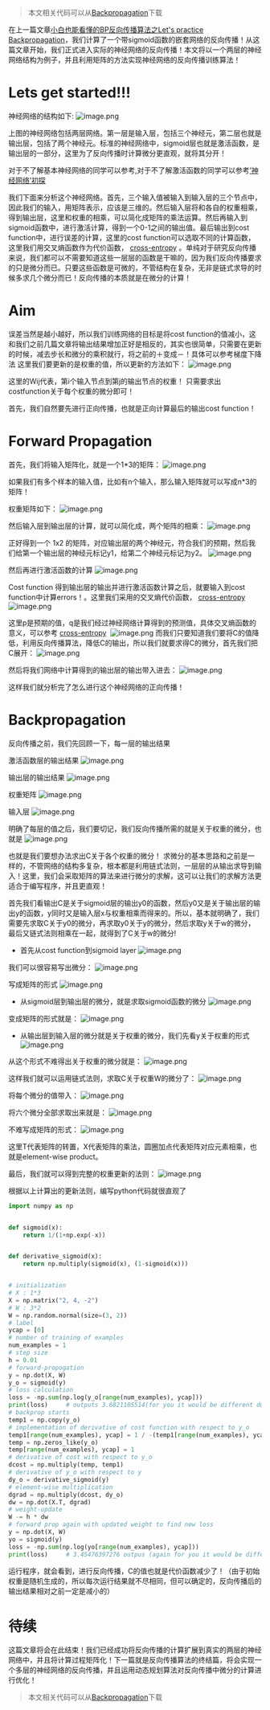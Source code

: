  > 本文相关代码可以从[Backpropagation](https://github.com/chi2liu/Backpropagation)下载

在上一篇文章[小白也能看懂的BP反向传播算法之Let's practice Backpropagation](https://www.jianshu.com/p/1ba80e1ffe1e)，我们计算了一个带sigmoid函数的嵌套网络的反向传播！从这篇文章开始，我们正式进入实际的神经网络的反向传播！本文将以一个两层的神经网络结构为例子，并且利用矩阵的方法实现神经网络的反向传播训练算法！

# Lets get started!!!

神经网络的结构如下:
![image.png](http://upload-images.jianshu.io/upload_images/1234352-805c2ed90410dabd.png?imageMogr2/auto-orient/strip%7CimageView2/2/w/1240)


上图的神经网络包括两层网络。第一层是输入层，包括三个神经元，第二层也就是输出层，包括了两个神经元。标准的神经网络中，sigmoid层也就是激活函数，是输出层的一部分，这里为了反向传播时计算微分更直观，就将其分开！

对于不了解基本神经网络的同学可以参考,对于不了解激活函数的同学可以参考[‘神经网络’初探](https://www.jianshu.com/p/fa8d5ff9321a)

我们下面来分析这个神经网络。首先，三个输入值被输入到输入层的三个节点中，因此我们的输入，用矩阵表示，应该是三维的。然后输入层将和各自的权重相乘，得到输出层，这里和权重的相乘，可以简化成矩阵的乘法运算。然后再输入到sigmoid函数中，进行激活计算，得到一个0-1之间的输出值。最后输出到cost function中，进行误差的计算，这里的cost function可以选取不同的计算函数，这里我们用交叉熵函数作为代价函数， [cross-entropy](https://en.wikipedia.org/wiki/Cross_entropy) 。单纯对于研究反向传播来说，我们都可以不需要知道这些一层层的函数是干嘛的，因为我们反向传播要求的只是微分而已。只要这些函数是可微的，不管结构在复杂，无非是链式求导的时候多求几个微分而已！反向传播的本质就是在微分的计算！

# Aim

误差当然是越小越好，所以我们训练网络的目标是将cost function的值减小，这和我们之前几篇文章将输出结果增加正好是相反的，其实也很简单，只需要在更新的时候，减去步长和微分的乘积就行，将之前的＋变成－！具体可以参考梯度下降法
这里我们要更新的是权重的值，所以更新的方法如下：
![image.png](http://upload-images.jianshu.io/upload_images/1234352-ef7736f44014a161.png?imageMogr2/auto-orient/strip%7CimageView2/2/w/1240)

这里的Wij代表，第i个输入节点到第j的输出节点的权重！
只需要求出costfunction关于每个权重的微分即可！

首先，我们自然要先进行正向传播，也就是正向计算最后的输出cost function！

# Forward Propagation
首先，我们将输入矩阵化，就是一个1*3的矩阵：
![image.png](http://upload-images.jianshu.io/upload_images/1234352-e1d1d506ede66626.png?imageMogr2/auto-orient/strip%7CimageView2/2/w/1240)

如果我们有多个样本的输入值，比如有n个输入，那么输入矩阵就可以写成n*3的矩阵！

权重矩阵如下：
![image.png](http://upload-images.jianshu.io/upload_images/1234352-16158fe3ed82fe10.png?imageMogr2/auto-orient/strip%7CimageView2/2/w/1240)

然后输入层到输出层的计算，就可以简化成，两个矩阵的相乘：
![image.png](http://upload-images.jianshu.io/upload_images/1234352-414d1a79091a5d5a.png?imageMogr2/auto-orient/strip%7CimageView2/2/w/1240)

正好得到一个 1x2 的矩阵，对应输出层的两个神经元，符合我们的预期，然后我们给第一个输出层的神经元标记y1，给第二个神经元标记为y2。
![image.png](http://upload-images.jianshu.io/upload_images/1234352-08c4fe1e9b0d6d55.png?imageMogr2/auto-orient/strip%7CimageView2/2/w/1240)

然后再进行激活函数的计算
![image.png](http://upload-images.jianshu.io/upload_images/1234352-5694958da9ae7bbb.png?imageMogr2/auto-orient/strip%7CimageView2/2/w/1240)

Cost function
得到输出层的输出并进行激活函数计算之后，就要输入到cost function中计算errors！。这里我们采用的交叉熵代价函数， [cross-entropy](https://en.wikipedia.org/wiki/Cross_entropy) 
![image.png](http://upload-images.jianshu.io/upload_images/1234352-03f5c709542f381a.png?imageMogr2/auto-orient/strip%7CimageView2/2/w/1240)

这里p是预期的值，q是我们经过神经网络计算得到的预测值，具体交叉熵函数的意义，可以参考 [cross-entropy](https://en.wikipedia.org/wiki/Cross_entropy) 
![image.png](http://upload-images.jianshu.io/upload_images/1234352-03f5c709542f381a.png?imageMogr2/auto-orient/strip%7CimageView2/2/w/1240)
而我们只要知道我们要将C的值降低，利用反向传播算法，降低C的输出，所以我们就要求得C的微分，首先我们把C展开：
![image.png](http://upload-images.jianshu.io/upload_images/1234352-c792a33bd27a0b96.png?imageMogr2/auto-orient/strip%7CimageView2/2/w/1240)

然后将我们网络中计算得到的输出层的输出带入进去：
![image.png](http://upload-images.jianshu.io/upload_images/1234352-0b33bac34501394d.png?imageMogr2/auto-orient/strip%7CimageView2/2/w/1240)

这样我们就分析完了怎么进行这个神经网络的正向传播！

# Backpropagation

反向传播之前，我们先回顾一下，每一层的输出结果

激活函数层的输出结果
![image.png](http://upload-images.jianshu.io/upload_images/1234352-2918269745cc3a15.png?imageMogr2/auto-orient/strip%7CimageView2/2/w/1240)

输出层的输出结果
![image.png](http://upload-images.jianshu.io/upload_images/1234352-6d604a74d9bcdad5.png?imageMogr2/auto-orient/strip%7CimageView2/2/w/1240)

权重矩阵
![image.png](http://upload-images.jianshu.io/upload_images/1234352-3c180556d5158095.png?imageMogr2/auto-orient/strip%7CimageView2/2/w/1240)

输入层
![image.png](http://upload-images.jianshu.io/upload_images/1234352-ef9755a816da0eb8.png?imageMogr2/auto-orient/strip%7CimageView2/2/w/1240)

明确了每层的值之后，我们要切记，我们反向传播所需的就是关于权重的微分，也就是
![image.png](http://upload-images.jianshu.io/upload_images/1234352-39cadccfed42f59a.png?imageMogr2/auto-orient/strip%7CimageView2/2/w/1240)

也就是我们要想办法求出C关于各个权重的微分！
求微分的基本思路和之前是一样的，不管网络的结构多复杂，根本都是利用链式法则，一层层的从输出求导到输入！这里，我们会采取矩阵的算法来进行微分的求解，这可以让我们的求解方法更适合于编写程序，并且更直观！

首先我们看输出C是关于sigmoid层的输出y0的函数，然后y0又是关于输出层的输出y的函数，y同时又是输入层x与权重相乘而得来的。所以，基本就明确了，我们需要先求取C关于y0的微分，再求取y0关于y的微分，然后求取y关于w的微分，最后又链式法则相乘在一起，就得到了C关于w的微分!

* 首先从cost function到sigmoid layer
![image.png](http://upload-images.jianshu.io/upload_images/1234352-1daa5e1e67a4ea27.png?imageMogr2/auto-orient/strip%7CimageView2/2/w/1240)

我们可以很容易写出微分：
![image.png](http://upload-images.jianshu.io/upload_images/1234352-add9eb7969a105c9.png?imageMogr2/auto-orient/strip%7CimageView2/2/w/1240)

写成矩阵的形式
![image.png](http://upload-images.jianshu.io/upload_images/1234352-ff92189f032adf5b.png?imageMogr2/auto-orient/strip%7CimageView2/2/w/1240)

* 从sigmoid层到输出层的微分，就是求取sigmoid函数的微分
![image.png](http://upload-images.jianshu.io/upload_images/1234352-0a7681f0a7ec2a8c.png?imageMogr2/auto-orient/strip%7CimageView2/2/w/1240)

变成矩阵的形式就是：
![image.png](http://upload-images.jianshu.io/upload_images/1234352-02e8d9f499931cb4.png?imageMogr2/auto-orient/strip%7CimageView2/2/w/1240)

* 从输出层到输入层的微分就是关于权重的微分，我们先看y关于权重的形式
![image.png](http://upload-images.jianshu.io/upload_images/1234352-6d0baad0ae136528.png?imageMogr2/auto-orient/strip%7CimageView2/2/w/1240)

从这个形式不难得出关于权重的微分就是：
![image.png](http://upload-images.jianshu.io/upload_images/1234352-ec60b99b42037a0f.png?imageMogr2/auto-orient/strip%7CimageView2/2/w/1240)

这样我们就可以运用链式法则，求取C关于权重W的微分了：
![image.png](http://upload-images.jianshu.io/upload_images/1234352-5945054e084d2841.png?imageMogr2/auto-orient/strip%7CimageView2/2/w/1240)

将每个微分的值带入：
![image.png](http://upload-images.jianshu.io/upload_images/1234352-e3acde23cf4c8cd8.png?imageMogr2/auto-orient/strip%7CimageView2/2/w/1240)

将六个微分全部求取出来就是：
![image.png](http://upload-images.jianshu.io/upload_images/1234352-bbc00f568ca888a7.png?imageMogr2/auto-orient/strip%7CimageView2/2/w/1240)

不难写成矩阵的形式：
![image.png](http://upload-images.jianshu.io/upload_images/1234352-2abf84524833ff50.png?imageMogr2/auto-orient/strip%7CimageView2/2/w/1240)

这里T代表矩阵的转置，X代表矩阵的乘法，圆圈加点代表矩阵对应元素相乘，也就是element-wise product。

最后，我们就可以得到完整的权重更新的法则：
![image.png](http://upload-images.jianshu.io/upload_images/1234352-20352d755d203ea4.png?imageMogr2/auto-orient/strip%7CimageView2/2/w/1240)

根据以上计算出的更新法则，编写python代码就很直观了

```python
import numpy as np


def sigmoid(x):
    return 1/(1+np.exp(-x))


def derivative_sigmoid(x):
    return np.multiply(sigmoid(x), (1-sigmoid(x)))


# initialization
# X : 1*3
X = np.matrix("2, 4, -2")
# W : 3*2
W = np.random.normal(size=(3, 2))
# label
ycap = [0]
# number of training of examples
num_examples = 1
# step size
h = 0.01
# forward-propogation
y = np.dot(X, W)
y_o = sigmoid(y)
# loss calculation
loss = -np.sum(np.log(y_o[range(num_examples), ycap]))
print(loss)     # outputs 3.6821105514(for you it would be different due to random initialization of weights.)
# backprop starts
temp1 = np.copy(y_o)
# implementation of derivative of cost function with respect to y_o
temp1[range(num_examples), ycap] = 1 / -(temp1[range(num_examples), ycap])
temp = np.zeros_like(y_o)
temp[range(num_examples), ycap] = 1
# derivative of cost with respect to y_o
dcost = np.multiply(temp, temp1)
# derivative of y_o with respect to y
dy_o = derivative_sigmoid(y)
# element-wise multiplication
dgrad = np.multiply(dcost, dy_o)
dw = np.dot(X.T, dgrad)
# weight-update
W -= h * dw
# forward prop again with updated weight to find new loss
y = np.dot(X, W)
yo = sigmoid(y)
loss = -np.sum(np.log(yo[range(num_examples), ycap]))
print(loss)     # 3.45476397276 outpus (again for you it would be different!)
```

运行程序，就会看到，进行反向传播，C的值也就是代价函数减少了！（由于初始权重是随机生成的，所以每次运行结果就不尽相同，但可以确定的，反向传播后的输出结果相对之前一定是减小的）


# 待续
这篇文章将会在此结束！我们已经成功将反向传播的计算扩展到真实的两层的神经网络中，并且将计算过程矩阵化！下一篇就是反向传播算法的终结篇，将会实现一个多层的神经网络的反向传播，并且运用动态规划算法对反向传播中微分的计算进行优化！

 > 本文相关代码可以从[Backpropagation](https://github.com/chi2liu/Backpropagation)下载
